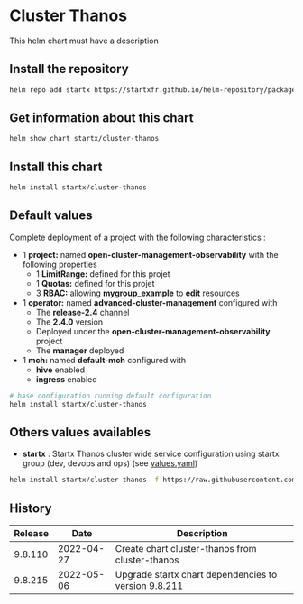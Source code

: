 # Cluster Thanos

This helm chart must have a description

## Install the repository

```bash
helm repo add startx https://startxfr.github.io/helm-repository/packages/
```

## Get information about this chart

```bash
helm show chart startx/cluster-thanos
```

## Install this chart

```bash
helm install startx/cluster-thanos
```

## Default values

Complete deployment of a project with the following characteristics :

- 1 **project:** named **open-cluster-management-observability** with the following properties
  - 1 **LimitRange:** defined for this projet
  - 1 **Quotas:** defined for this projet
  - 3 **RBAC:** allowing **mygroup_example** to **edit** resources
- 1 **operator:** named **advanced-cluster-management** configured with
  - The **release-2.4** channel
  - The **2.4.0** version
  - Deployed under the **open-cluster-management-observability** project
  - The **manager** deployed
- 1 **mch:** named **default-mch** configured with
  - **hive** enabled
  - **ingress** enabled

```bash
# base configuration running default configuration
helm install startx/cluster-thanos
```

## Others values availables

- **startx** : Startx Thanos cluster wide service configuration using startx group (dev, devops and ops) (see [values.yaml](https://raw.githubusercontent.com/startxfr/helm-repository/master/charts/cluster-thanos/values-startx.yaml))

```bash
helm install startx/cluster-thanos -f https://raw.githubusercontent.com/startxfr/helm-repository/master/charts/cluster-thanos/values-startx.yaml
```

## History

| Release | Date       | Description                                                                                    |
| ------- | ---------- | ---------------------------------------------------------------------------------------------- |
| 9.8.110 | 2022-04-27 | Create chart cluster-thanos from cluster-thanos                                                |
| 9.8.215 | 2022-05-06 | Upgrade startx chart dependencies to version 9.8.211
